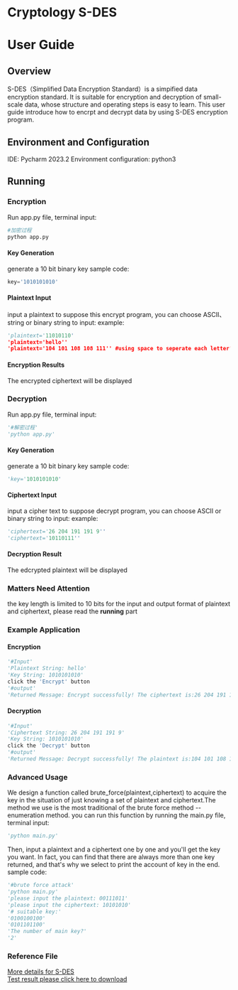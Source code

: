 # Cryptology S-DES
# User Guide
## Overview
S-DES（Simplified Data Encryption Standard）is a simpified data encryption standard. It is suitable for encryption and decryption of small-scale data, whose structure and operating steps is easy to learn.
This user guide introduce how to encrpt and decrypt data by using S-DES encryption program.

## Environment and Configuration
IDE: Pycharm 2023.2
Environment configuration: python3

## Running

### Encryption
Run app.py file, terminal input:
```python
#加密过程
python app.py 
```
#### Key Generation
generate a 10 bit binary key
sample code:
```python
key='1010101010'
```
#### Plaintext Input
input a plaintext to suppose this encrypt program, you can choose ASCII、string or binary string to input:
example:
```python
'plaintext='11010110'
'plaintext='hello''
'plaintext='104 101 108 108 111'' #using space to seperate each letter's ASCII encode
```

#### Encryption Results
The encrypted ciphertext will be displayed

### Decryption 
Run app.py file, terminal input:
```python
'#解密过程'
'python app.py'
```

#### Key Generation
generate a 10 bit binary key
sample code:
```python
'key='1010101010'
```

#### Ciphertext Input
input a cipher text to suppose decrypt program, you can choose ASCII or binary string to input:
example:
```python
'ciphertext='26 204 191 191 9''
'ciphertext='10110111''
```

#### Decryption Result
The edcrypted plaintext will be displayed

### Matters Need Attention
the key length is limited to 10 bits
for the input and output format of plaintext and ciphertext, please read the **running** part

### Example Application
#### Encryption
```python
'#Input'
'Plaintext String: hello'
'Key String: 1010101010'
click the 'Encrypt' button
'#output'
'Returned Message: Encrypt successfully! The ciphertext is:26 204 191 191 9'
```

#### Decryption
```python
'#Input'
'Ciphertext String: 26 204 191 191 9'
'Key String: 1010101010'
click the 'Decrypt' button
'#output'
'Returned Message: Decrypt successfully! The plaintext is:104 101 108 108 111'
```

### Advanced Usage
We design a function called brute_force(plaintext,ciphertext) to acquire the key in the situation of just knowing a set of plaintext and ciphertext.The method we use is the most traditional of the brute force method -- enumeration method.
you can run this function by running the main.py file, terminal input:
```python
'python main.py'
```
Then, input a plaintext and a ciphertext one by one and you'll get the key you want. In fact, you can find that there are always more than one key returned, and that's why we select to print the account of key in the end. 
sample code:
```python
'#brute force attack'
'python main.py'
'please input the plaintext: 00111011'
'please input the ciphertext: 10101010'
'# suitable key:'
'0100100100'
'0101101100'
'The number of main key?'
'2'
```

### Reference File
[More details for S-DES](https://terenceli.github.io/%E6%8A%80%E6%9C%AF/2014/04/17/SDES)  
[Test result please click here to download](https://github.com/semygloss/cryptology/blob/main/The%20Alpha%20group%20test1-5.docx)
